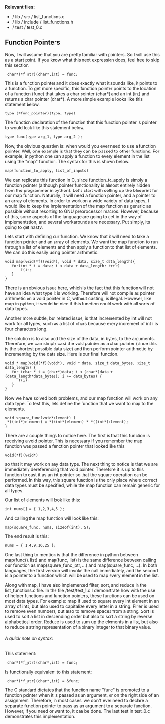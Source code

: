 **Relevant files:** 
* / lib / src / list_functions.c
* / lib / include / list_functions.h
* / test / test_0.c

## Function Pointers

Now, I will assume that you are pretty familiar with 
pointers. So I will use this as a start point.
 If you know what this next expression does, feel free to 
 skip this section.

```
 char*(*f_ptr)(char*,int) = func;
```

This is a function pointer and it does exactly what it sounds like, 
it points to a function. To get more specific, this function pointer 
points to the location of a function (func) that takes a char pointer 
(char\*) and an int (int) and returns a char pointer (char\*). 
A more simple example looks like this statement below. 

```
type (*func_pointer)(type, type)
```

The function declaration of the function that this function pointer 
is pointer to would look like this statement below.

```
type func(type arg_1, type arg_2 );
```

Now, the obvious question is: when would you ever need to use a 
function pointer. Well, one example is that they can be passed to 
other functions. For example, in python one can apply a function to 
every element in the list using the "map" function. The syntax for 
this is shown below.

```
map(function_to_apply, list_of_inputs)
```

We can replicate this function in C, since function_to_apply 
is simply a function pointer (although pointer functionality 
is almost entirely hidden from the programmer in python). 
Let's start with setting up the blueprint for our map 
function. Naturally, it will need a function pointer, and a 
pointer to an array of elements. In order to work on a wide 
variety of data types, I would like to keep the implementation
 of the map function as generic as possible without resorting 
 to GNU preprocessor macros. However, because of this, some 
 aspects of the language are going to get in the way of 
 implementation, and several workarounds are necessary. 
 Put simply, its going to get nasty. 
 
 Lets start with defining our function. We know that it will 
 need to take a function pointer and an array of elements. We want
 the map function to run through a list of elements and then apply a 
 function to that list of elements. We can do this easily using pointer
 arithmetic. 
 
 ```
void map(void(*f)(void*), void * data, size_t data_length){
    for(int * i = data; i < data + data_length; i++){
        f(i);
    }
}
 ```
 
 There is an obvious issue here, which is the fact that this function will
 not have an idea what type it is working. Therefore will not compile
 as pointer arithmetic on a void pointer in C, without casting, is illegal. 
 However, like map in python, it would be nice if this function could 
 work with all sorts of data types.
 
 Another more subtle, but related issue, is that incremented by int will
 not work for all types, such as a list of chars because every increment of 
 int i is four characters long.
 
 The solution is to also add the size of the data, in bytes, to the arguments. Therefore,
 we can simply cast the void pointer as a char pointer (since this is the 
 shortest possible data size) and then perform pointer arithmetic by
 incrementing by the data size. Here is our final function.
 
 ```
void * map(void(*f)(void*), void * data, size_t data_bytes, size_t data_length) {
    for (char * i = (char*)data; i < (char*)data + (data_length*data_bytes); i += data_bytes) {
       f(i);
    }
}
 ```
 
 Now we have solved both problems, and our map function will work on any
 data type. To test this, lets define the function that we want to 
 map to the elements.
 
 ```
void square_func(void*element) {
  *((int*)element) = *((int*)element) * *((int*)element);
}
 ```
 There are a couple things to notice here. The first is that this function is 
 receiving a void pointer. This is necessary if you remember the map function
 was passed a function pointer that looked like this 
 
 ```
void(*f)(void*)
 ```
 
 so that it may work on any data type. The next thing to notice is that we
 are immediately dereferencing that void pointer. Therefore it is up to 
 this function to cast it as an int pointer so that the square operation
 can be performed. In this way, this square function is the only place
 where correct data types must be specified, while the map function
 can remain generic for all types.
 
 Our list of elements will look like this:
 
 ```
 int nums[] = { 1,2,3,4,5 };
 ```
 
 And calling the map function will look like this:
 
 ```
 map(square_func, nums, sizeof(int), 5);
 ```
 
The end result is this:

``` 
nums = { 1,4,9,16,25 };
```
 
 One last thing to mention is that the difference in python between 
 map(func(), list) and map(func, list) is the same difference between calling
 our function as map(square_func_ptr, ...) and map(square_func, ...). In both
 languages, the first version will invoke the call immediately, and the
 second is a pointer to a function which will be used to map every element
 in the list.
 
 Along with map, I have also implemented filter, sort, and 
 reduce in the list_functions.c file. In the file /test/test_1.c I 
 demonstrate how with the use of helper functions and function pointers,
 these functions can be used on most data types. For example:
 map if used to square every int element in an array of ints, but also
 used to capitalize every letter in a string. Filter is used to remove 
 even numbers, but also to remove spaces from a string. Sort is used to 
 sort a list in descending order but also to sort a string by reverse 
 alphabetical order. Reduce is used to sum up the elements in a list, but 
 also to reduce a string representation of a binary integer to that 
 binary value.
 
###### A quick note on syntax:

This statement:

```
 char*(*f_ptr)(char*,int) = func;
```

Is functionally equivalent to this statement:

```
 char*(*f_ptr)(char*,int) = &func;
```

The C standard dictates that the function name "func" is promoted to a function pointer 
when it is passed as an argument, or on the right side of an assignment. Therefore, in
most cases, we don't ever need to declare a separate function pointer to pass as an 
argument to a separate function. However, if you need or want to, it can be done.
The last test in test_0.c demonstrates this implementation. 